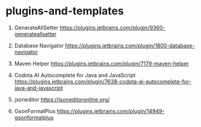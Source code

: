 # plugins-and-templates

1) GenerateAllSetter
   https://plugins.jetbrains.com/plugin/9360-generateallsetter

2) Database Navigator
   https://plugins.jetbrains.com/plugin/1800-database-navigator

3) Maven Helper
   https://plugins.jetbrains.com/plugin/7179-maven-helper

4) Codota AI Autocomplete for Java and JavaScript
   https://plugins.jetbrains.com/plugin/7638-codota-ai-autocomplete-for-java-and-javascript

5) jsoneditor
   https://jsoneditoronline.org/

6) GsonFormatPlus
   https://plugins.jetbrains.com/plugin/14949-gsonformatplus